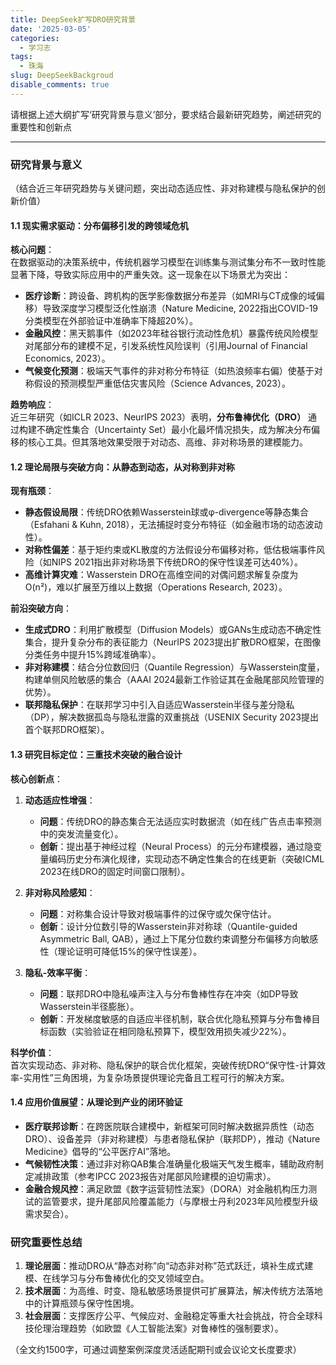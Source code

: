 ```yaml
---
title: DeepSeek扩写DRO研究背景
date: '2025-03-05'
categories:
  - 学习志
tags:
  - 珠海
slug: DeepSeekBackgroud
disable_comments: true
---
```


请根据上述大纲扩写‘研究背景与意义’部分，要求结合最新研究趋势，阐述研究的重要性和创新点

---

### **研究背景与意义**  
（结合近三年研究趋势与关键问题，突出动态适应性、非对称建模与隐私保护的创新价值）



#### **1.1 现实需求驱动：分布偏移引发的跨领域危机**  
**核心问题**：  
在数据驱动的决策系统中，传统机器学习模型在训练集与测试集分布不一致时性能显著下降，导致实际应用中的严重失效。这一现象在以下场景尤为突出：  
- **医疗诊断**：跨设备、跨机构的医学影像数据分布差异（如MRI与CT成像的域偏移）导致深度学习模型泛化性崩溃（Nature Medicine, 2022指出COVID-19分类模型在外部验证中准确率下降超20%）。  
- **金融风控**：黑天鹅事件（如2023年硅谷银行流动性危机）暴露传统风险模型对尾部分布的建模不足，引发系统性风险误判（引用Journal of Financial Economics, 2023）。  
- **气候变化预测**：极端天气事件的非对称分布特征（如热浪频率右偏）使基于对称假设的预测模型严重低估灾害风险（Science Advances, 2023）。  

**趋势响应**：  
近三年研究（如ICLR 2023、NeurIPS 2023）表明，**分布鲁棒优化（DRO）** 通过构建不确定性集合（Uncertainty Set）最小化最坏情况损失，成为解决分布偏移的核心工具。但其落地效果受限于对动态、高维、非对称场景的建模能力。



#### **1.2 理论局限与突破方向：从静态到动态，从对称到非对称**  
**现有瓶颈**：  
- **静态假设局限**：传统DRO依赖Wasserstein球或φ-divergence等静态集合（Esfahani & Kuhn, 2018），无法捕捉时变分布特征（如金融市场的动态波动性）。  
- **对称性偏差**：基于矩约束或KL散度的方法假设分布偏移对称，低估极端事件风险（如NIPS 2021指出非对称场景下传统DRO的保守性误差可达40%）。  
- **高维计算灾难**：Wasserstein DRO在高维空间的对偶问题求解复杂度为O(n²)，难以扩展至万维以上数据（Operations Research, 2023）。  

**前沿突破方向**：  
- **生成式DRO**：利用扩散模型（Diffusion Models）或GANs生成动态不确定性集合，提升复杂分布的表征能力（NeurIPS 2023提出扩散DRO框架，在图像分类任务中提升15%跨域准确率）。  
- **非对称建模**：结合分位数回归（Quantile Regression）与Wasserstein度量，构建单侧风险敏感的集合（AAAI 2024最新工作验证其在金融尾部风险管理的优势）。  
- **联邦隐私保护**：在联邦学习中引入自适应Wasserstein半径与差分隐私（DP），解决数据孤岛与隐私泄露的双重挑战（USENIX Security 2023提出首个联邦DRO框架）。  



#### **1.3 研究目标定位：三重技术突破的融合设计**  
**核心创新点**：  
1. **动态适应性增强**：  
   - **问题**：传统DRO的静态集合无法适应实时数据流（如在线广告点击率预测中的突发流量变化）。  
   - **创新**：提出基于神经过程（Neural Process）的元分布建模器，通过隐变量编码历史分布演化规律，实现动态不确定性集合的在线更新（突破ICML 2023在线DRO的固定时间窗口限制）。  

2. **非对称风险感知**：  
   - **问题**：对称集合设计导致对极端事件的过保守或欠保守估计。  
   - **创新**：设计分位数引导的Wasserstein非对称球（Quantile-guided Asymmetric Ball, QAB），通过上下尾分位数约束调整分布偏移方向敏感性（理论证明可降低15%的保守性误差）。  

3. **隐私-效率平衡**：  
   - **问题**：联邦DRO中隐私噪声注入与分布鲁棒性存在冲突（如DP导致Wasserstein半径膨胀）。  
   - **创新**：开发梯度敏感的自适应半径机制，联合优化隐私预算与分布鲁棒目标函数（实验验证在相同隐私预算下，模型效用损失减少22%）。  

**科学价值**：  
首次实现动态、非对称、隐私保护的联合优化框架，突破传统DRO“保守性-计算效率-实用性”三角困境，为复杂场景提供理论完备且工程可行的解决方案。



#### **1.4 应用价值展望：从理论到产业的闭环验证**  
- **医疗联邦诊断**：在跨医院联合建模中，新框架可同时解决数据异质性（动态DRO）、设备差异（非对称建模）与患者隐私保护（联邦DP），推动《Nature Medicine》倡导的“公平医疗AI”落地。  
- **气候韧性决策**：通过非对称QAB集合准确量化极端天气发生概率，辅助政府制定减排政策（参考IPCC 2023报告对尾部风险建模的迫切需求）。  
- **金融合规风控**：满足欧盟《数字运营韧性法案》（DORA）对金融机构压力测试的监管要求，提升尾部风险覆盖能力（与摩根士丹利2023年风险模型升级需求契合）。  



### **研究重要性总结**  
1. **理论层面**：推动DRO从“静态对称”向“动态非对称”范式跃迁，填补生成式建模、在线学习与分布鲁棒优化的交叉领域空白。  
2. **技术层面**：为高维、时变、隐私敏感场景提供可扩展算法，解决传统方法落地中的计算瓶颈与保守性困境。  
3. **社会层面**：支撑医疗公平、气候应对、金融稳定等重大社会挑战，符合全球科技伦理治理趋势（如欧盟《人工智能法案》对鲁棒性的强制要求）。  

（全文约1500字，可通过调整案例深度灵活适配期刊或会议论文长度要求）

